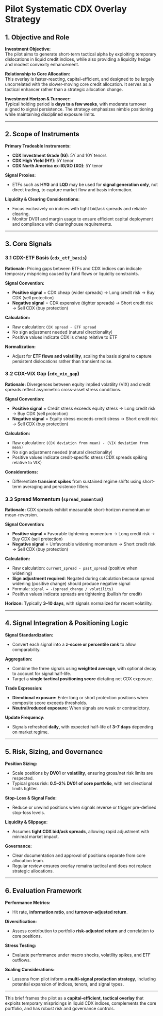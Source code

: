 # Pilot Systematic CDX Overlay Strategy

## 1. Objective and Role

**Investment Objective:**  
The pilot aims to generate short-term tactical alpha by exploiting temporary dislocations in liquid credit indices, while also providing a liquidity hedge and modest convexity enhancement.  

**Relationship to Core Allocation:**  
This overlay is faster-reacting, capital-efficient, and designed to be largely uncorrelated with the slower-moving core credit allocation. It serves as a tactical enhancer rather than a strategic allocation change.  

**Investment Horizon & Turnover:**  
Typical holding period is **days to a few weeks**, with moderate turnover aligned to signal persistence. The strategy emphasizes nimble positioning while maintaining disciplined exposure limits.

---

## 2. Scope of Instruments

**Primary Tradeable Instruments:**  
- **CDX Investment Grade (IG)**: 5Y and 10Y tenors  
- **CDX High Yield (HY)**: 5Y tenor  
- **CDX North America ex-IG/XO (XO)**: 5Y tenor  

**Signal Proxies:**  
- ETFs such as **HYG** and **LQD** may be used for **signal generation only**, not direct trading, to capture market flow and basis information.  

**Liquidity & Clearing Considerations:**  
- Focus exclusively on indices with tight bid/ask spreads and reliable clearing.  
- Monitor DV01 and margin usage to ensure efficient capital deployment and compliance with clearinghouse requirements.

---

## 3. Core Signals

### 3.1 CDX-ETF Basis (`cdx_etf_basis`)  
**Rationale:** Pricing gaps between ETFs and CDX indices can indicate temporary mispricing caused by fund flows or liquidity constraints.  

**Signal Convention:**  
- **Positive signal** = CDX cheap (wider spreads) → Long credit risk → Buy CDX (sell protection)
- **Negative signal** = CDX expensive (tighter spreads) → Short credit risk → Sell CDX (buy protection)

**Calculation:**  
- Raw calculation: `CDX spread - ETF spread`
- No sign adjustment needed (natural directionality)
- Positive values indicate CDX is cheap relative to ETF

**Normalization:**  
- Adjust for **ETF flows and volatility**, scaling the basis signal to capture persistent dislocations rather than transient noise.

### 3.2 CDX-VIX Gap (`cdx_vix_gap`)  
**Rationale:** Divergences between equity implied volatility (VIX) and credit spreads reflect asymmetric cross-asset stress conditions.  

**Signal Convention:**  
- **Positive signal** = Credit stress exceeds equity stress → Long credit risk → Buy CDX (sell protection)
- **Negative signal** = Equity stress exceeds credit stress → Short credit risk → Sell CDX (buy protection)

**Calculation:**  
- Raw calculation: `(CDX deviation from mean) - (VIX deviation from mean)`
- No sign adjustment needed (natural directionality)
- Positive values indicate credit-specific stress (CDX spreads spiking relative to VIX)

**Considerations:**  
- Differentiate **transient spikes** from sustained regime shifts using short-term averaging and persistence filters.

### 3.3 Spread Momentum (`spread_momentum`)  
**Rationale:** CDX spreads exhibit measurable short-horizon momentum or mean-reversion.  

**Signal Convention:**  
- **Positive signal** = Favorable tightening momentum → Long credit risk → Buy CDX (sell protection)
- **Negative signal** = Unfavorable widening momentum → Short credit risk → Sell CDX (buy protection)

**Calculation:**  
- Raw calculation: `current_spread - past_spread` (positive when widening)
- **Sign adjustment required**: Negated during calculation because spread widening (positive change) should produce negative signal
- Formula: `signal = -(spread_change / volatility)`
- Positive values indicate spreads are tightening (bullish for credit)

**Horizon:** Typically **3–10 days**, with signals normalized for recent volatility.

---

## 4. Signal Integration & Positioning Logic

**Signal Standardization:**  
- Convert each signal into a **z-score or percentile rank** to allow comparability.  

**Aggregation:**  
- Combine the three signals using **weighted average**, with optional decay to account for signal half-life.  
- Target a **single tactical positioning score** dictating net CDX exposure.  

**Trade Expression:**  
- **Directional exposure:** Enter long or short protection positions when composite score exceeds thresholds.  
- **Neutral/reduced exposure:** When signals are weak or contradictory.  

**Update Frequency:**  
- Signals refreshed **daily**, with expected half-life of **3–7 days** depending on market regime.

---

## 5. Risk, Sizing, and Governance

**Position Sizing:**  
- Scale positions by **DV01** or **volatility**, ensuring gross/net risk limits are respected.  
- Typical gross risk: **0.5–2% DV01 of core portfolio**, with net directional limits tighter.  

**Stop-Loss & Signal Fade:**  
- Reduce or unwind positions when signals reverse or trigger pre-defined stop-loss levels.  

**Liquidity & Slippage:**  
- Assumes **tight CDX bid/ask spreads**, allowing rapid adjustment with minimal market impact.  

**Governance:**  
- Clear documentation and approval of positions separate from core allocation team.  
- Regular review ensures overlay remains tactical and does not replace strategic allocations.

---

## 6. Evaluation Framework

**Performance Metrics:**  
- Hit rate, **information ratio**, and **turnover-adjusted return**.  

**Diversification:**  
- Assess contribution to portfolio **risk-adjusted return** and correlation to core positions.  

**Stress Testing:**  
- Evaluate performance under macro shocks, volatility spikes, and ETF outflows.  

**Scaling Considerations:**  
- Lessons from pilot inform a **multi-signal production strategy**, including potential expansion of indices, tenors, and signal types.

---

This brief frames the pilot as a **capital-efficient, tactical overlay** that exploits temporary mispricings in liquid CDX indices, complements the core portfolio, and has robust risk and governance controls.


